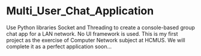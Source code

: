 # Multi_User_Chat_Application
Use Python libraries Socket and Threading to create a console-based group chat app for a LAN network. No UI framework is used.
This is my first project as the exercise of Computer Network subject at HCMUS.
We will complete it as a perfect application soon...

